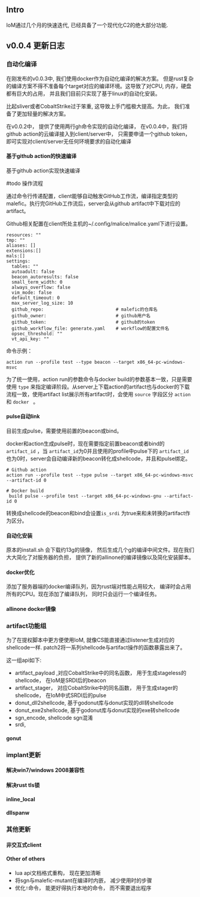 ## Intro

IoM通过几个月的快速迭代, 已经具备了一个现代化C2的绝大部分功能. 

## v0.0.4  更新日志


### 自动化编译

在刚发布的v0.0.3中, 我们使用docker作为自动化编译的解决方案。 但是rust复杂的编译方案不得不准备每个target对应的编译环境。这导致了对CPU, 内存，硬盘都有巨大的占用， 并且我们目前只实现了基于linux的自动化安装。 

比起sliver或者CobaltStrike过于笨重, 这导致上手门槛极大提高。为此， 我们准备了更加轻量的解决方案。 

在v0.0.2中， 提供了使用两行gh命令实现的自动化编译， 在v0.0.4中，我们将github action的云编译接入到client/server中， 只需要申请一个github token， 即可实现对client/server无任何环境要求的自动化编译


#### 基于github action的快速编译
基于github action实现快速编译

#todo 操作流程 


  通过命令行传递配置，client能够自动触发GitHub工作流，编译指定类型的malefic。执行完GitHub工作流后，server会从github artifact中下载对应的artifact。

  Github相关配置在client所处主机的~/.config/malice/malice.yaml下进行设置。

  ```
  resources: ""
  tmp: ""
  aliases: []
  extensions:[]
  mals:[]
  settings:
    tables: ""
    autoadult: false
    beacon_autoresults: false
    small_term_width: 0
    always_overflow: false
    vim_mode: false
    default_timeout: 0
    max_server_log_size: 10
    github_repo:                           # malefic的仓库名
    github_owner:                          # github用户名 
    github_token:                          # github的token 
    github_workflow_file: generate.yaml    # workflow的配置文件名
    opsec_threshold: ""
    vt_api_key: ""
  
  ```

  命令示例：

  ```
  action run --profile test --type beacon --target x86_64-pc-windows-msvc
  ```

  为了统一使用，action run的参数命令与docker build的参数基本一致，只是需要使用 `type` 来指定编译阶段。从server上下载action的artifact也与docker的下载流程一致，使用artifact list展示所有artifact时，会使用 `source` 字段区分 `action` 和 `docker ` 。

#### pulse自动link

  目前生成pulse，需要使用前置的beacon或bind。

  docker和action生成pulse时，现在需要指定前置beacon或者bind的 `artifact_id` ，当 `artifact_id`为0并且使用的profile中pulse下的 `artifact_id` 也为0时，server会自动编译新的beacon转化成shellcode，并且和pulse绑定。

  ```
  # Github action
  action run --profile test --type pulse --target x86_64-pc-windows-msvc --artifact-id 0
  
  # Docker build 
   build pulse --profile test --target x86_64-pc-windows-gnu --artifact-id 0
  ```

  转换成shellcode的beacon和bind会设置`is_srdi` 为true来和未转换的artifact作为区分。

#### 自动化安装

原本的install.sh 会下载约13g的镜像， 然后生成几个g的编译中间文件。现在我们大大简化了对服务器的负担， 提供了新的allinone的编译镜像以及简化安装脚本。 

#### docker优化

添加了服务器端的docker编译队列，因为rust端对性能占用较大， 编译时会占用所有的CPU。现在添加了编译队列， 同时只会运行一个编译任务。 

#### allinone docker镜像

### artifact功能组

为了在提权脚本中更方便使用IoM, 就像CS能直接通过listener生成对应的shellcode一样. patch2将一系列shellcode与artifact操作的函数暴露出来了。

这一组api如下:
* artifact_payload ,对应CobaltStrike中的同名函数， 用于生成stageless的shellcode， 在IoM是SRDI后的beacon
* artifact_stager， 对应CobaltStrike中的同名函数， 用于生成stager的shellcode， 在IoM中式SRDI后的pulse
* donut_dll2shellcode, 基于godonut库与donut实现的dll转shellcode 
* donut_exe2shellcode, 基于godonut库与donut实现的exe转shellcode
* sgn_encode, shellcode sgn混淆
* srdi, 

#### gonut

### implant更新

#### 解决win7/windows 2008兼容性

#### 解决rust tls锁

#### inline_local

#### dllspanw

### 其他更新


#### 非交互式client


#### Other of others

* lua api文档格式重构， 现在更加清晰
* 将sgn与malefic-mutant在编译时内嵌， 减少使用时的步骤
* 优化`!`命令， 能更好得执行本地的命令， 而不需要退出程序